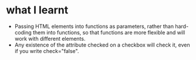 # what I learnt

- Passing HTML elements into functions as parameters, rather than hard-coding them into functions, so that functions are more flexible and will work with different elements.
- Any existence of the attribute checked on a checkbox will check it, even if you write check="false".
